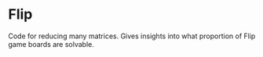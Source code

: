 # Flip
Code for reducing many matrices. Gives insights into what proportion of Flip game boards are solvable.
